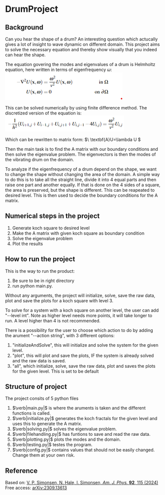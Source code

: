 # DrumProject

## Background
Can you hear the shape of a drum? An interesting question which actucally gives a lot of insight to wave dynamic on different domain. This project aims to solve the necessary equation and thereby show visually that you indeed can hear the shape.

The equation govering the modes and eigenvalues of a drum is Helmholtz equation, here written in terms of eigenfrequency $\omega$:
![Helmholtz](.\figures\Helmholtz.png)


This can be solved numerically by using finite difference method. The discretized version of the equation is: 
![Discrete](.\figures\dicrete.png)

Which can be rewritten to matrix form:
$\\ \textbf{A}U=\lambda U $

Then the main task is to find the A matrix with our boundary conditions and then solve the eigenvalue problem. The eigenvectors is then the modes of the vibrating drum on the domain.

To analyze if the eigenfrequency of a drum depend on the shape, we want to change the shape without changing the area of the domain. A simple way to do this is to take all the straight line, divide it into 4 equal parts and then raise one part and another equally. If that is done on the 4 sides of a square, the area is preserved, but the shape is different. This can be reapeated to desired level. This is then used to decide the boundary conditions for the A matrix. 

## Numerical steps in the project
1. Generate koch square to desired level
2. Make the A matrix with given koch square as boundary condition
3. Solve the eigenvalue problem
4. Plot the results

## How to run the project
This is the way to run the product:
1. Be sure to be in right directory
2. run python main.py. 

Without any arguments, the project will initialize, solve, save the raw data, plot and save the plots for a koch square with level 3.

To solve for a system with a koch square on another level, the user can add "--level int". Note as higher level needs more points, it will take longer to run. A level higher than 4 is not recommended.

There is a possibility for the user to choose which action to do by adding the arument "--action string", with 3 different options:
1. "initializeAndSolve", this will initialize and solve the system for the given level.
2. "plot", this will plot and save the plots, IF the system is already solved and the raw data is saved.
3. "all", which initialize, solve, save the raw data, plot and saves the plots for the given level. This is set to be default

## Structure of project
The project consits of 5 python files
1. $\verb|main.py|$ is where the aruments is taken and the different functions is called.
2. $\verb|initialize.py|$ generates the koch fractals for the given level and uses this to generate the A matrix.
3. $\verb|solving.py|$ solves the eigenvalue problem.
4. $\verb|filehandling.py|$ has funtions to save and read the raw data.
5. $\verb|plotting.py|$ plots the modes and the domain.
6. $\verb|testing.py|$ testes the program.
7. $\verb|config.py|$ contains values that should not be easily changed. Change them at your own risk.

## Reference

Based on:
[V. P. Simonsen, N. Hale, I. Simonsen, *Am. J. Phys.* **92**, 115 (2024)](https://doi.org/10.1119/5.0140853)  
Free access: [arXiv:2309.13613](https://arxiv.org/abs/2309.13613)
